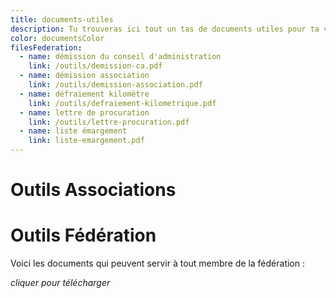 ```yaml
---
title: documents-utiles
description: Tu trouveras ici tout un tas de documents utiles pour ta vie associative ou au sein de la fédération !
color: documentsColor
filesFederation:
  - name: démission du conseil d'administration
    link: /outils/demission-ca.pdf
  - name: démission association
    link: /outils/demission-association.pdf
  - name: défraiement kilomètre
    link: /outils/defraiement-kilometrique.pdf
  - name: lettre de procuration
    link: /outils/lettre-procuration.pdf
  - name: liste émargement
    link: liste-emargement.pdf
---
```


# Outils Associations

<v-row justify="center">
  <v-col cols="12" align="center">
    <view-img folder-name="outils" name="creer-son-association.jpg" max-width="600"></view-img>
  </v-col>
</v-row>

# Outils Fédération

Voici les documents qui peuvent servir à tout membre de la fédération :

_cliquer pour télécharger_

<DownloadLinks :files="filesFederation"></DownloadLinks>
